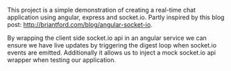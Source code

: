 This project is a simple demonstration of creating a real-time chat application using angular, express and socket.io.  Partly inspired by this blog post: http://briantford.com/blog/angular-socket-io.  

By wrapping the client side socket.io api in an angular service we can ensure we have live updates by triggering the digest loop when socket.io events are emitted.  Additionally it allows us to inject a mock socket.io api wrapper when testing our application.

